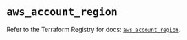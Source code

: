 # `aws_account_region`

Refer to the Terraform Registry for docs: [`aws_account_region`](https://registry.terraform.io/providers/hashicorp/aws/5.48.0/docs/resources/account_region).

